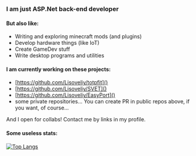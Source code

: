 ### I am just <b>ASP.Net</b> back-end developer

#### But also like:
- Writing and exploring minecraft mods (and plugins)
- Develop hardware things (like IoT)
- Create GameDev stuff
- Write desktop programs and utilities

#### I am currently working on these projects:
- [https://github.com/Lisoveliy/totpfit]()
- [https://github.com/Lisoveliy/SVET]()
- [https://github.com/Lisoveliy/EasyPort]()
- some private repositories... 
You can create PR in public repos above, if you want, of course...

And I open for collabs! Contact me by links in my profile.

#### Some useless stats:
[![Top Langs](https://github-readme-stats.vercel.app/api/top-langs/?username=lisoveliy&count_private=true&theme=transparent&layout=compact&hide=asp.net,shaderlab,hlsl)](https://github.com/anuraghazra/github-readme-stats)
